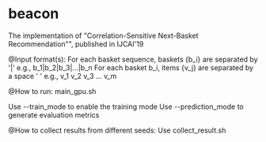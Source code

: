 # beacon
The implementation of "Correlation-Sensitive Next-Basket Recommendation"", published in IJCAI'19


@Input format(s):
For each basket sequence, baskets {b_i} are separated by '|'
e.g., b_1|b_2|b_3|...|b_n
For each basket b_i, items {v_j} are separated by a space ' '
e.g., v_1 v_2 v_3 ... v_m

@How to run: main_gpu.sh

Use --train_mode to enable the training mode
Use --prediction_mode to generate evaluation metrics

@How to collect results from different seeds: Use collect_result.sh
